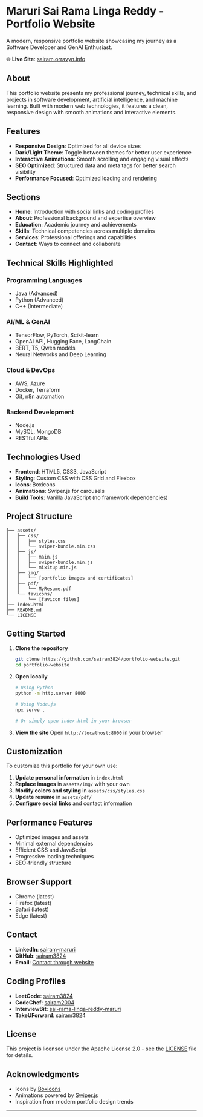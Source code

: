 # Maruri Sai Rama Linga Reddy - Portfolio Website

A modern, responsive portfolio website showcasing my journey as a Software Developer and GenAI Enthusiast.

🌐 **Live Site**: [sairam.orravyn.info](https://sairam.orravyn.info)

## About

This portfolio website presents my professional journey, technical skills, and projects in software development, artificial intelligence, and machine learning. Built with modern web technologies, it features a clean, responsive design with smooth animations and interactive elements.

## Features

- **Responsive Design**: Optimized for all device sizes
- **Dark/Light Theme**: Toggle between themes for better user experience
- **Interactive Animations**: Smooth scrolling and engaging visual effects
- **SEO Optimized**: Structured data and meta tags for better search visibility
- **Performance Focused**: Optimized loading and rendering

## Sections

- **Home**: Introduction with social links and coding profiles
- **About**: Professional background and expertise overview
- **Education**: Academic journey and achievements
- **Skills**: Technical competencies across multiple domains
- **Services**: Professional offerings and capabilities
- **Contact**: Ways to connect and collaborate

## Technical Skills Highlighted

### Programming Languages
- Java (Advanced)
- Python (Advanced)
- C++ (Intermediate)

### AI/ML & GenAI
- TensorFlow, PyTorch, Scikit-learn
- OpenAI API, Hugging Face, LangChain
- BERT, T5, Qwen models
- Neural Networks and Deep Learning

### Cloud & DevOps
- AWS, Azure
- Docker, Terraform
- Git, n8n automation

### Backend Development
- Node.js
- MySQL, MongoDB
- RESTful APIs

## Technologies Used

- **Frontend**: HTML5, CSS3, JavaScript
- **Styling**: Custom CSS with CSS Grid and Flexbox
- **Icons**: Boxicons
- **Animations**: Swiper.js for carousels
- **Build Tools**: Vanilla JavaScript (no framework dependencies)

## Project Structure

```
├── assets/
│   ├── css/
│   │   ├── styles.css
│   │   └── swiper-bundle.min.css
│   ├── js/
│   │   ├── main.js
│   │   ├── swiper-bundle.min.js
│   │   └── mixitup.min.js
│   ├── img/
│   │   └── [portfolio images and certificates]
│   ├── pdf/
│   │   └── MyResume.pdf
│   └── favicons/
│       └── [favicon files]
├── index.html
├── README.md
└── LICENSE
```

## Getting Started

1. **Clone the repository**
   ```bash
   git clone https://github.com/sairam3824/portfolio-website.git
   cd portfolio-website
   ```

2. **Open locally**
   ```bash
   # Using Python
   python -m http.server 8000
   
   # Using Node.js
   npx serve .
   
   # Or simply open index.html in your browser
   ```

3. **View the site**
   Open `http://localhost:8000` in your browser

## Customization

To customize this portfolio for your own use:

1. **Update personal information** in `index.html`
2. **Replace images** in `assets/img/` with your own
3. **Modify colors and styling** in `assets/css/styles.css`
4. **Update resume** in `assets/pdf/`
5. **Configure social links** and contact information

## Performance Features

- Optimized images and assets
- Minimal external dependencies
- Efficient CSS and JavaScript
- Progressive loading techniques
- SEO-friendly structure

## Browser Support

- Chrome (latest)
- Firefox (latest)
- Safari (latest)
- Edge (latest)

## Contact

- **LinkedIn**: [sairam-maruri](https://www.linkedin.com/in/sairam-maruri/)
- **GitHub**: [sairam3824](https://github.com/sairam3824)
- **Email**: [Contact through website](https://sairam.orravyn.info)

## Coding Profiles

- **LeetCode**: [sairam3824](https://leetcode.com/u/sairam3824/)
- **CodeChef**: [sairam2004](https://www.codechef.com/users/sairam2004)
- **InterviewBit**: [sai-rama-linga-reddy-maruri](https://www.interviewbit.com/profile/sai-rama-linga-reddy-maruri/)
- **TakeUForward**: [sairam3824](https://takeuforward.org/plus/profile/sairam3824)

## License

This project is licensed under the Apache License 2.0 - see the [LICENSE](LICENSE) file for details.

## Acknowledgments

- Icons by [Boxicons](https://boxicons.com/)
- Animations powered by [Swiper.js](https://swiperjs.com/)
- Inspiration from modern portfolio design trends

---